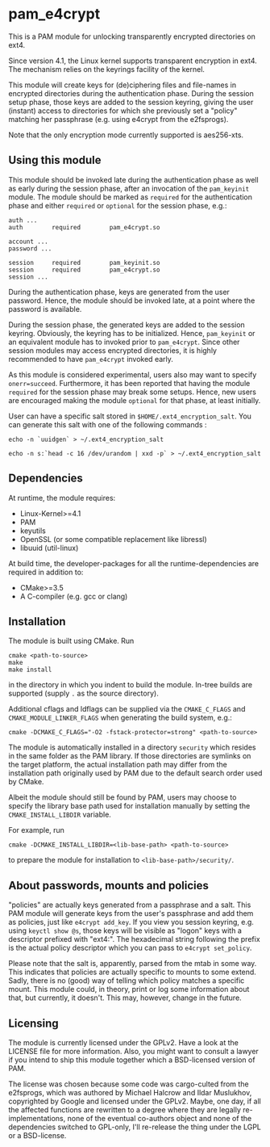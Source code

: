 # pam_e4crypt

This is a PAM module for unlocking transparently encrypted directories on ext4.

Since version 4.1, the Linux kernel supports transparent encryption in ext4.  The
mechanism relies on the keyrings facility of the kernel.

This module will create keys for (de)ciphering files and file-names in encrypted
directories during the authentication phase. During the session setup phase,
those keys are added to the session keyring, giving the user (instant) access
to directories for which she previously set a "policy" matching her passphrase
(e.g. using e4crypt from the e2fsprogs).

Note that the only encryption mode currently supported is aes256-xts.


## Using this module

This module should be invoked late during the authentication phase as well as
early during the session phase, after an invocation of the `pam_keyinit` module.
The module should be marked as `required` for the authentication phase and
either `required` or `optional` for the session phase, e.g.:

```
auth ...
auth        required        pam_e4crypt.so

account ...
password ...

session     required        pam_keyinit.so
session     required        pam_e4crypt.so
session ...
```

During the authentication phase, keys are generated from the user password.
Hence, the module should be invoked late, at a point where the password is
available.

During the session phase, the generated keys are added to the session keyring.
Obviously, the keyring has to be initialized. Hence, `pam_keyinit` or an
equivalent module has to invoked prior to `pam_e4crypt`. Since other session
modules may access encrypted directories, it is highly recommended to have
`pam_e4crypt` invoked early.

As this module is considered experimental, users also may want to specify
`onerr=succeed`. Furthermore, it has been reported that having the module
`required` for the session phase may break some setups. Hence, new users are
encouraged making the module `optional` for that phase, at least initially.

User can have a specific salt stored in `$HOME/.ext4_encryption_salt`.
You can generate this salt with one of the following commands :

``` echo -n `uuidgen` > ~/.ext4_encryption_salt ```

``` echo -n s:`head -c 16 /dev/urandom | xxd -p` > ~/.ext4_encryption_salt ```


## Dependencies

At runtime, the module requires:
 * Linux-Kernel>=4.1
 * PAM
 * keyutils
 * OpenSSL (or some compatible replacement like libressl)
 * libuuid (util-linux)

At build time, the developer-packages for all the runtime-dependencies are
required in addition to:
 * CMake>=3.5
 * A C-compiler (e.g. gcc or clang)


## Installation

The module is built using CMake. Run

```
cmake <path-to-source>
make
make install
```
in the directory in which you indent to build the module. In-tree builds are
supported (supply `.` as the source directory).

Additional cflags and ldflags can be supplied via the `CMAKE_C_FLAGS` and
`CMAKE_MODULE_LINKER_FLAGS` when generating the build system, e.g.:
```
cmake -DCMAKE_C_FLAGS="-O2 -fstack-protector=strong" <path-to-source>
```

The module is automatically installed in a directory `security` which resides in
the same folder as the PAM library. If those directories are symlinks on the
target platform, the actual installation path may differ from the installation
path originally used by PAM due to the default search order used by CMake.

Albeit the module should still be found by PAM, users may choose to specify the
library base path used for installation manually by setting the
`CMAKE_INSTALL_LIBDIR` variable.

For example, run
```
cmake -DCMAKE_INSTALL_LIBDIR=<lib-base-path> <path-to-source>
```
to prepare the module for installation to `<lib-base-path>/security/`.


## About passwords, mounts and policies

"policies" are actually keys generated from a passphrase and a salt. This PAM
module will generate keys from the user's passphrase and add them as policies,
just like `e4crypt add_key`. If you view you session keyring, e.g. using
`keyctl show @s`, those keys will be visible as "logon" keys with a descriptor
prefixed with "ext4:". The hexadecimal string following the prefix is the actual
policy descriptor which you can pass to `e4crypt set_policy`.

Please note that the salt is, apparently, parsed from the mtab in some way. This
indicates that policies are actually specific to mounts to some extend. Sadly,
there is no (good) way of telling which policy matches a specific mount.
This module could, in theory, print or log some information about that, but
currently, it doesn't. This may, however, change in the future.


## Licensing

The module is currently licensed under the GPLv2. Have a look at the LICENSE
file for more information. Also, you might want to consult a lawyer if you
intend to ship this module together which a BSD-licensed version of PAM.

The license was chosen because some code was cargo-culted from the e2fsprogs,
which was authored by Michael Halcrow and Ildar Muslukhov, copyrighted by Google
and licensed under the GPLv2. Maybe, one day, if all the affected functions are
rewritten to a degree where they are legally re-implementations, none of the
eventual co-authors object and none of the dependencies switched to GPL-only,
I'll re-release the thing under the LGPL or a BSD-license.

